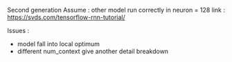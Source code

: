 Second generation
Assume : other model run correctly in neuron = 128
link : https://svds.com/tensorflow-rnn-tutorial/

Issues : 
- model fall into local optimum
- different num_context give another detail breakdown


	
